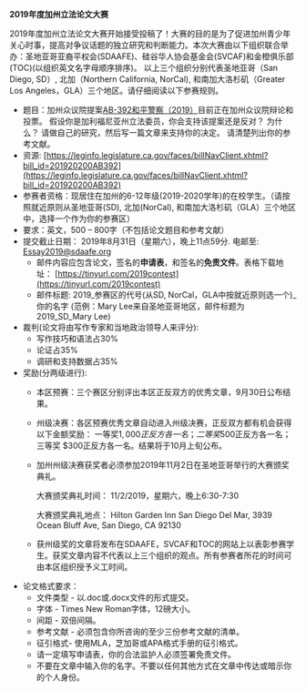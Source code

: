 **2019年度加州立法论文大赛**

2019年度加州立法论文大赛开始接受投稿了！大赛的目的是为了促进加州青少年关心时事，提高对争议话题的独立研究和判断能力。本次大赛由以下组织联合举办：圣地亚哥亚裔平权会(SDAAFE)、硅谷华人协会基金会(SVCAF)和金橙俱乐部(TOC)(以组织英文名字母顺序排序)。 以上三个组织分别代表圣地亚哥（San Diego, SD）, 北加（Northern California, NorCal), 和南加大洛杉矶（Greater Los Angeles，GLA）三个地区。请仔细阅读以下参赛规则。


*   题目：加州众议院提案[AB-392和平警察（2019）](https://leginfo.legislature.ca.gov/faces/billTextClient.xhtml?bill_id=201920200AB392)目前正在加州众议院辩论和投票。 假设你是加利福尼亚州立法委员，你会支持该提案还是反对？ 为什么？ 请做自己的研究，然后写一篇文章来支持你的决定。 请清楚列出你的参考文献。
*   资源: [https://leginfo.legislature.ca.gov/faces/billNavClient.xhtml?bill_id=201920200AB392](https://leginfo.legislature.ca.gov/faces/billNavClient.xhtml?bill_id=201920200AB392)<span style="text-decoration:underline;">  </span>
*   参赛者资格：现居住在加州的6-12年级(2019-2020学年)的在校学生。（请按照就近原则从圣地亚哥(SD), 北加(NorCal), 和南加大洛杉矶（GLA）三个地区中，选择一个作为你的参赛区）
*   要求：英文，500 – 800字（不包括论文题目和参考文献）
*   提交截止日期： 2019年8月31日（星期六），晚上11点59分.  电邮至: <span style="text-decoration:underline;">Essay2019@sdaafe.org</span>
    *   邮件内容应包含论文，签名的**申请表**，和签名的**免责文件**。表格下载地址： [https://tinyurl.com/2019contest](https://tinyurl.com/2019contest) 
    *   邮件标题: 2019_参赛区的代号(从SD, NorCal，GLA中按就近原则选一个)_你的名字  (范例：Mary Lee来自圣地亚哥地区，邮件标题为2019_SD_Mary Lee)
*   裁判(论文将由写作专家和当地政治领导人来评分):
    *   写作技巧和语法占30%
    *   论证占35%
    *   调研和支持数据占35%
*   奖励(分两级进行):
    *   本区预赛：三个赛区分别评出本区正反双方的优秀文章，9月30日公布结果。
    *   州级决赛：各区预赛优秀文章自动进入州级决赛，正反双方都有机会获得以下金额奖励： 一等奖$1,000正反方各一名；二等奖$500正反方各一名； 三等奖 $300正反方各一名。结果将于10月上旬公布。
    *   加州州级决赛获奖者必须参加2019年11月2日在圣地亚哥举行的大赛颁奖典礼。

        大赛颁奖典礼时间： 11/2/2019，星期六，晚上6:30-7:30 

        大赛颁奖典礼地点： Hilton Garden Inn San Diego Del Mar, 3939 Ocean Bluff Ave, San Diego, CA 92130

    *   获州级奖的文章将发布在SDAAFE，SVCAF和TOC的网站上以表彰参赛学生。获奖文章内容不代表以上三个组织的观点。所有参赛者所花的时间可由本区组织授予义工时间。
*   论文格式要求：
    *   文件类型 - 以.doc或.docx文件的形式提交。
    *   字体 - Times New Roman字体，12磅大小。
    *   间距 - 双倍间隔。
    *   参考文献 - 必须包含你所咨询的至少三份参考文献的清单。
    *   征引格式- 使用MLA，芝加哥或APA格式手册的征引格式。
    *   请一定填写申请表，你的合法监护人必须签署免责文件。
    *   不要在文章中输入你的名字。不要以任何其他方式在文章中传达或暗示你的个人身份。
